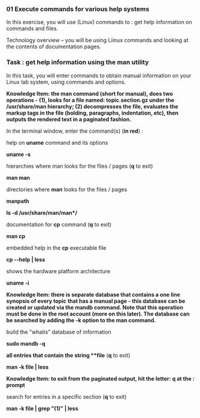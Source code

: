 ### 01 Execute commands for various help systems

In this exercise, you will use (Linux) commands to : get help information on commands and files.

Technology overview – you will be using Liinux commands and looking at the contents of documentation pages.
### Task : get help information using the **man** utility
In this task, you will enter commands to obtain manual information on your Linux lab system, using commands and options.

**Knowledge Item: the man command (short for manual), does two operations - (1), looks for a file named: topic.section.gz under the /usr/share/man hierarchy; (2) decompresses the file, evaluates the markup tags in the file (bolding, paragraphs, indentation, etc), then outputs the rendered text in a paginated fashion.**

In the terminal window, enter the command(s) (**in red**) :

help on **uname** command and its options

**uname -s**

hierarchies where man looks for the files / pages (**q** to exit)

**man man**

directories where **man** looks for the files / pages

**manpath**

**ls -d /usr/share/man/man\*/**

documentation for **cp** command (**q** to exit)

**man cp**

embedded help in the **cp** executable file

**cp --help | less**

shows the hardware platform architecture

**uname -i**

**Knowledge Item: there is separate database that contains a one line synopsis of every topic that has a manual page - this database can be created or updated via the mandb command. Note that this operation must be done in the root account (more on this later). The database can be searched by adding the -k option to the man command.**

build the "whatis" database of information

**sudo mandb -q**

**all entries that contain the string \*\*file** (**q** to exit)

**man -k file | less**

**Knowledge Item: to exit from the paginated output, hit the letter: q at the : prompt**

search for entries in a specific section (**q** to exit)

**man -k file | grep "(1)" | less**